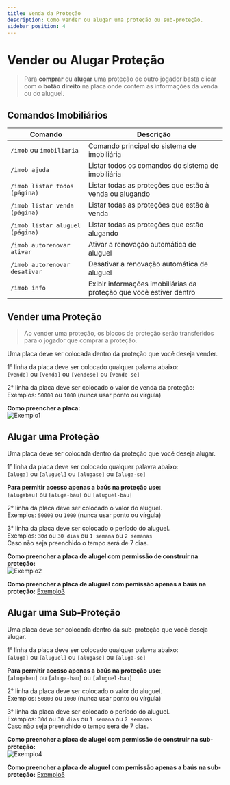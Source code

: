 ```yaml
---
title: Venda da Proteção
description: Como vender ou alugar uma proteção ou sub-proteção.
sidebar_position: 4
---
```


# Vender ou Alugar Proteção

> Para **comprar** ou **alugar** uma proteção de outro jogador basta clicar com o **botão direito** na placa onde contém as informações da venda ou do aluguel.

## Comandos Imobiliários

| Comando | Descrição |
| ----- | ------- |
| `/imob` ou `imobiliaria` | Comando principal do sistema de imobiliária |
| `/imob ajuda` | Listar todos os comandos do sistema de imobiliária |
| `/imob listar todos (página)` | Listar todas as proteções que estão à venda ou alugando |
| `/imob listar venda (página)` | Listar todas as proteções que estão à venda |
| `/imob listar aluguel (página)` | Listar todas as proteções que estão alugando |
| `/imob autorenovar ativar` | Ativar a renovação automática de aluguel |
| `/imob autorenovar desativar` | Desativar a renovação automática de aluguel |
| `/imob info` | Exibir informações imobiliárias da proteção que você estiver dentro |

## Vender uma Proteção

> Ao vender uma proteção, os blocos de proteção serão transferidos para o jogador que comprar a proteção.

Uma placa deve ser colocada dentro da proteção que você deseja vender.

1° linha da placa deve ser colocado qualquer palavra abaixo:  
`[vende]` ou `[venda]` ou `[vendese]` ou `[vende-se]`

2° linha da placa deve ser colocado o valor de venda da proteção:  
Exemplos: `50000` ou `1000` (nunca usar ponto ou vírgula)

**Como preencher a placa:**  
![Exemplo1](https://i.imgur.com/6KLSuqH.png "Exemplo de como criar uma placa de venda")

## Alugar uma Proteção

Uma placa deve ser colocada dentro da proteção que você deseja alugar.

1° linha da placa deve ser colocado qualquer palavra abaixo:  
`[aluga]` ou `[aluguel]` ou `[alugase]` ou `[aluga-se]`

**Para permitir acesso apenas a baús na proteção use:**  
`[alugabau]` ou `[aluga-bau]` ou `[aluguel-bau]`

2° linha da placa deve ser colocado o valor do aluguel.  
Exemplos: `50000` ou `1000` (nunca usar ponto ou vírgula)  

3° linha da placa deve ser colocado o período do aluguel.  
Exemplos: `30d` ou `30 dias` ou `1 semana` ou `2 semanas`  
Caso não seja preenchido o tempo será de 7 dias.

**Como preencher a placa de alugel com permissão de construir na proteção:**  
![Exemplo2](https://i.imgur.com/TclXF7E.png "Exemplo de como criar uma placa de aluguel com permissão de construir")

**Como preencher a placa de aluguel com pemissão apenas a baús na proteção:**
[Exemplo3](https://i.imgur.com/sgdW7zJ.png "Exemplo de como criar uma placa de aluguel com acesso apenas a baús")

## Alugar uma Sub-Proteção

Uma placa deve ser colocada dentro da sub-proteção que você deseja alugar.

1° linha da placa deve ser colocado qualquer palavra abaixo:  
`[aluga]` ou `[aluguel]` ou `[alugase]` ou `[aluga-se]`

**Para permitir acesso apenas a baús na proteção use:**  
`[alugabau]` ou `[aluga-bau]` ou `[aluguel-bau]`

2° linha da placa deve ser colocado o valor do aluguel.  
Exemplos: `50000` ou `1000` (nunca usar ponto ou vírgula)

3° linha da placa deve ser colocado o período do aluguel.  
Exemplos: `30d` ou `30 dias` ou `1 semana` ou `2 semanas`  
Caso não seja preenchido o tempo será de 7 dias.

**Como preencher a placa de alugel com permissão de construir na sub-proteção:**  
![Exemplo4](https://i.imgur.com/TclXF7E.png "Exemplo de como criar uma placa de aluguel com permissão de construir")

**Como preencher a placa de aluguel com pemissão apenas a baús na sub-proteção:**
[Exemplo5](https://i.imgur.com/sgdW7zJ.png "Exemplo de como criar uma placa de aluguel com acesso apenas a baús")
